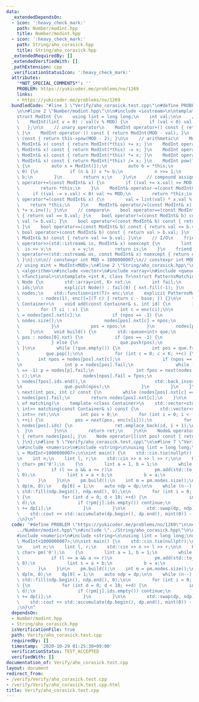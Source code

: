 ```yaml
---
data:
  _extendedDependsOn:
  - icon: ':heavy_check_mark:'
    path: Number/modint.hpp
    title: Number/modint.hpp
  - icon: ':heavy_check_mark:'
    path: String/aho_corasick.hpp
    title: String/aho_corasick.hpp
  _extendedRequiredBy: []
  _extendedVerifiedWith: []
  _pathExtension: cpp
  _verificationStatusIcon: ':heavy_check_mark:'
  attributes:
    '*NOT_SPECIAL_COMMENTS*': ''
    PROBLEM: https://yukicoder.me/problems/no/1269
    links:
    - https://yukicoder.me/problems/no/1269
  bundledCode: "#line 1 \"Verify/aho_corasick.test.cpp\"\n#define PROBLEM \"https://yukicoder.me/problems/no/1269\"\
    \n\n#line 2 \"Number/modint.hpp\"\n\n#include <iostream>\n\ntemplate <int MOD>\n\
    struct ModInt {\n    using lint = long long;\n    int val;\n\n    // constructor\n\
    \    ModInt(lint v = 0) : val(v % MOD) {\n        if (val < 0) val += MOD;\n \
    \   };\n\n    // unary operator\n    ModInt operator+() const { return ModInt(val);\
    \ }\n    ModInt operator-() const { return ModInt(MOD - val); }\n    ModInt inv()\
    \ const { return this->pow(MOD - 2); }\n\n    // arithmetic\n    ModInt operator+(const\
    \ ModInt& x) const { return ModInt(*this) += x; }\n    ModInt operator-(const\
    \ ModInt& x) const { return ModInt(*this) -= x; }\n    ModInt operator*(const\
    \ ModInt& x) const { return ModInt(*this) *= x; }\n    ModInt operator/(const\
    \ ModInt& x) const { return ModInt(*this) /= x; }\n    ModInt pow(lint n) const\
    \ {\n        auto x = ModInt(1);\n        auto b = *this;\n        while (n >\
    \ 0) {\n            if (n & 1) x *= b;\n            n >>= 1;\n            b *=\
    \ b;\n        }\n        return x;\n    }\n\n    // compound assignment\n    ModInt&\
    \ operator+=(const ModInt& x) {\n        if ((val += x.val) >= MOD) val -= MOD;\n\
    \        return *this;\n    }\n    ModInt& operator-=(const ModInt& x) {\n   \
    \     if ((val -= x.val) < 0) val += MOD;\n        return *this;\n    }\n    ModInt&\
    \ operator*=(const ModInt& x) {\n        val = lint(val) * x.val % MOD;\n    \
    \    return *this;\n    }\n    ModInt& operator/=(const ModInt& x) { return *this\
    \ *= x.inv(); }\n\n    // compare\n    bool operator==(const ModInt& b) const\
    \ { return val == b.val; }\n    bool operator!=(const ModInt& b) const { return\
    \ val != b.val; }\n    bool operator<(const ModInt& b) const { return val < b.val;\
    \ }\n    bool operator<=(const ModInt& b) const { return val <= b.val; }\n   \
    \ bool operator>(const ModInt& b) const { return val > b.val; }\n    bool operator>=(const\
    \ ModInt& b) const { return val >= b.val; }\n\n    // I/O\n    friend std::istream&\
    \ operator>>(std::istream& is, ModInt& x) noexcept {\n        lint v;\n      \
    \  is >> v;\n        x = v;\n        return is;\n    }\n    friend std::ostream&\
    \ operator<<(std::ostream& os, const ModInt& x) noexcept { return os << x.val;\
    \ }\n};\n\n// constexpr int MOD = 1000000007;\n// constexpr int MOD = 998244353;\n\
    // using mint = ModInt<MOD>;\n#line 2 \"String/aho_corasick.hpp\"\n\n#include\
    \ <algorithm>\n#include <vector>\n#include <array>\n#include <queue>\n#include\
    \ <functional>\n\ntemplate <int K, class T>\nstruct PatternsMatching {\n    struct\
    \ Node {\n        std::array<int, K> nxt;\n        int fail;\n        std::vector<int>\
    \ ids;\n\n        explicit Node() : fail(0) { nxt.fill(-1); }\n    };\n\n    std::vector<Node>\
    \ nodes;\n    std::function<int(T)> enc;\n\n    explicit PatternsMatching(T base)\n\
    \        : nodes(1), enc([=](T c) { return c - base; }) {}\n\n    template <class\
    \ Container>\n    void add(const Container& s, int id) {\n        int pos = 0;\n\
    \        for (T ci : s) {\n            int c = enc(ci);\n\n            int npos\
    \ = nodes[pos].nxt[c];\n            if (npos == -1) {\n                npos =\
    \ nodes.size();\n                nodes[pos].nxt[c] = npos;\n                nodes.emplace_back();\n\
    \            }\n            pos = npos;\n        }\n        nodes[pos].ids.push_back(id);\n\
    \    }\n\n    void build() {\n        std::queue<int> que;\n        for (int&\
    \ pos : nodes[0].nxt) {\n            if (pos == -1) {\n                pos = 0;\n\
    \            } else {\n                que.push(pos);\n            }\n       \
    \ }\n\n        while (!que.empty()) {\n            int pos = que.front();\n  \
    \          que.pop();\n\n            for (int c = 0; c < K; ++c) {\n         \
    \       int npos = nodes[pos].nxt[c];\n                if (npos == -1) continue;\n\
    \n                int p = nodes[pos].fail;\n                while (nodes[p].nxt[c]\
    \ == -1) p = nodes[p].fail;\n                int fpos = next(nodes[pos].fail,\
    \ c);\n\n                nodes[npos].fail = fpos;\n                std::copy(nodes[fpos].ids.begin(),\
    \ nodes[fpos].ids.end(),\n                          std::back_inserter(nodes[npos].ids));\n\
    \n                que.push(npos);\n            }\n        }\n    }\n\n    int\
    \ next(int pos, int c) const {\n        while (nodes[pos].nxt[c] == -1) pos =\
    \ nodes[pos].fail;\n        return nodes[pos].nxt[c];\n    }\n\n    // (id, end\
    \ of matching)\n    template <class Container>\n    std::vector<std::pair<int,\
    \ int>> matching(const Container& s) const {\n        std::vector<std::pair<int,\
    \ int>> ret;\n\n        int pos = 0;\n        for (int i = 0; i < (int)s.size();\
    \ ++i) {\n            pos = next(pos, enc(s[i]));\n            for (auto id :\
    \ nodes[pos].ids) {\n                ret.emplace_back(id, i + 1);\n          \
    \  }\n        }\n\n        return ret;\n    }\n\n    Node& operator[](int pos)\
    \ { return nodes[pos]; }\n    Node operator[](int pos) const { return nodes[pos];\
    \ }\n};\n#line 5 \"Verify/aho_corasick.test.cpp\"\n\n#line 7 \"Verify/aho_corasick.test.cpp\"\
    \n#include <numeric>\n#include <string>\n\nusing lint = long long;\nusing mint\
    \ = ModInt<1000000007>;\n\nint main() {\n    std::cin.tie(nullptr);\n    std::ios::sync_with_stdio(false);\n\
    \n    int n;\n    lint l, r;\n    std::cin >> n >> l >> r;\n\n    PatternsMatching<10,\
    \ char> pm('0');\n    {\n        lint a = 1, b = 1;\n        while (a <= r) {\n\
    \            if (l <= a && a <= r)\n                pm.add(std::to_string(a),\
    \ 0);\n            lint s = a + b;\n            b = a;\n            a = s;\n \
    \       }\n    }\n\n    pm.build();\n    int m = pm.nodes.size();\n\n    std::vector<mint>\
    \ dp(m, 0);\n    dp[0] = 1;\n    auto ndp = dp;\n\n    while (n--) {\n       \
    \ std::fill(ndp.begin(), ndp.end(), 0);\n\n        for (int i = 0; i < m; ++i)\
    \ {\n            for (int d = 0; d < 10; ++d) {\n                int j = pm.next(i,\
    \ d);\n                if (!pm[j].ids.empty()) continue;\n                ndp[j]\
    \ += dp[i];\n            }\n        }\n\n        std::swap(dp, ndp);\n    }\n\n\
    \    std::cout << std::accumulate(dp.begin(), dp.end(), mint(0)) - 1 << \"\\n\"\
    ;\n}\n"
  code: "#define PROBLEM \"https://yukicoder.me/problems/no/1269\"\n\n#include \"\
    ../Number/modint.hpp\"\n#include \"../String/aho_corasick.hpp\"\n\n#include <iostream>\n\
    #include <numeric>\n#include <string>\n\nusing lint = long long;\nusing mint =\
    \ ModInt<1000000007>;\n\nint main() {\n    std::cin.tie(nullptr);\n    std::ios::sync_with_stdio(false);\n\
    \n    int n;\n    lint l, r;\n    std::cin >> n >> l >> r;\n\n    PatternsMatching<10,\
    \ char> pm('0');\n    {\n        lint a = 1, b = 1;\n        while (a <= r) {\n\
    \            if (l <= a && a <= r)\n                pm.add(std::to_string(a),\
    \ 0);\n            lint s = a + b;\n            b = a;\n            a = s;\n \
    \       }\n    }\n\n    pm.build();\n    int m = pm.nodes.size();\n\n    std::vector<mint>\
    \ dp(m, 0);\n    dp[0] = 1;\n    auto ndp = dp;\n\n    while (n--) {\n       \
    \ std::fill(ndp.begin(), ndp.end(), 0);\n\n        for (int i = 0; i < m; ++i)\
    \ {\n            for (int d = 0; d < 10; ++d) {\n                int j = pm.next(i,\
    \ d);\n                if (!pm[j].ids.empty()) continue;\n                ndp[j]\
    \ += dp[i];\n            }\n        }\n\n        std::swap(dp, ndp);\n    }\n\n\
    \    std::cout << std::accumulate(dp.begin(), dp.end(), mint(0)) - 1 << \"\\n\"\
    ;\n}\n"
  dependsOn:
  - Number/modint.hpp
  - String/aho_corasick.hpp
  isVerificationFile: true
  path: Verify/aho_corasick.test.cpp
  requiredBy: []
  timestamp: '2020-10-29 01:25:30+09:00'
  verificationStatus: TEST_ACCEPTED
  verifiedWith: []
documentation_of: Verify/aho_corasick.test.cpp
layout: document
redirect_from:
- /verify/Verify/aho_corasick.test.cpp
- /verify/Verify/aho_corasick.test.cpp.html
title: Verify/aho_corasick.test.cpp
---
```


